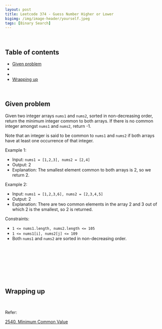 ```yaml
---
layout: post
title: Leetcode 374 - Guess Number Higher or Lower
bigimg: /img/image-header/yourself.jpeg
tags: [Binary Search]
---
```





<br>

## Table of contents
- [Given problem](#given-problem)
- []()
- []()
- [Wrapping up](#wrapping-up)


<br>

## Given problem

Given two integer arrays `nums1` and `nums2`, sorted in non-decreasing order, return the minimum integer common to both arrays. If there is no common integer amongst `nums1` and `nums2`, return -1.

Note that an integer is said to be common to `nums1` and `nums2` if both arrays have at least one occurrence of that integer.

Example 1:
- Input: `nums1 = [1,2,3], nums2 = [2,4]`
- Output: 2
- Explanation: The smallest element common to both arrays is 2, so we return 2.

Example 2:
- Input: `nums1 = [1,2,3,6], nums2 = [2,3,4,5]`
- Output: 2
- Explanation: There are two common elements in the array 2 and 3 out of which 2 is the smallest, so 2 is returned.

Constraints:
- `1 <= nums1.length, nums2.length <= 105`
- `1 <= nums1[i], nums2[j] <= 109`
- Both `nums1` and `nums2` are sorted in non-decreasing order.


<br>

## 






<br>

## 





<br>

## Wrapping up




<br>

Refer:

[2540. Minimum Common Value](https://leetcode.com/problems/minimum-common-value/)
